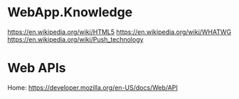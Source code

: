 # WebApp.Knowledge
https://en.wikipedia.org/wiki/HTML5 https://en.wikipedia.org/wiki/WHATWG https://en.wikipedia.org/wiki/Push_technology

# Web APIs
Home: https://developer.mozilla.org/en-US/docs/Web/API
